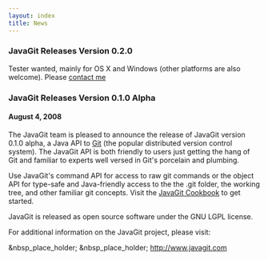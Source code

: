 ```yaml
---
layout: index
title: News
---
```


### JavaGit Releases Version 0.2.0

Tester wanted, mainly for OS X and Windows (other platforms are also welcome).
Please [contact me](https://github.com/bit-man) 

### JavaGit Releases Version 0.1.0 Alpha

#### August 4, 2008

The JavaGit team is pleased to announce the release of JavaGit version 0.1.0
alpha, a Java API to [Git](http://git.or.cz) (the popular distributed version
control system). The JavaGit API is both friendly to users just getting the
hang of Git and familiar to experts well versed in Git's porcelain and
plumbing.

Use JavaGit's command API for access to raw git commands or the object API for
type-safe and Java-friendly access to the the .git folder, the working tree,
and other familiar git concepts. Visit the [JavaGit Cookbook](cookbook.html) to
get started.

JavaGit is released as open source software under the GNU LGPL license.

For additional information on the JavaGit project, please visit:

&nbsp_place_holder; &nbsp_place_holder; http://www.javagit.com

